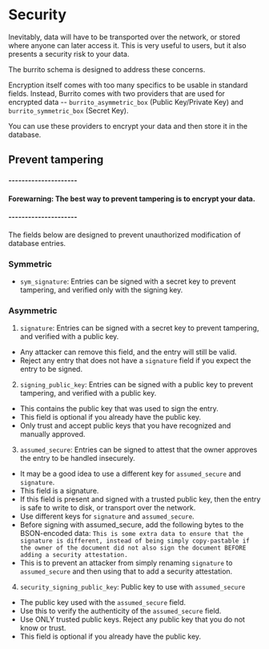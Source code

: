 # Security

Inevitably, data will have to be transported over the network, or stored where anyone can later access it. This is very
useful to users, but it also presents a security risk to your data.

The burrito schema is designed to address these concerns.

Encryption itself comes with too many specifics to be usable in standard fields. Instead, Burrito comes with two providers
that are used for encrypted data -- `burrito_asymmetric_box` (Public Key/Private Key) and `burrito_symmetric_box` (Secret Key).

You can use these providers to encrypt your data and then store it in the database.

## Prevent tampering

#### ---------------------
#### Forewarning: The best way to prevent tampering is to encrypt your data.
#### ---------------------

The fields below are designed to prevent unauthorized modification of database entries.

### Symmetric

- `sym_signature`: Entries can be signed with a secret key to prevent tampering, and verified only with the signing key.

### Asymmetric

1. `signature`: Entries can be signed with a secret key to prevent tampering, and verified with a public key. 

- Any attacker can remove this field, and the entry will still be valid. 
- Reject any entry that does not have a `signature` field if you expect the entry to be signed.

2. `signing_public_key`: Entries can be signed with a public key to prevent tampering, and verified with a public key.

- This contains the public key that was used to sign the entry.
- This field is optional if you already have the public key.
- Only trust and accept public keys that you have recognized and manually approved.

3. `assumed_secure`: Entries can be signed to attest that the owner approves the entry to be handled insecurely.

- It may be a good idea to use a different key for `assumed_secure` and `signature`.
- This field is a signature.
- If this field is present and signed with a trusted public key, then the entry is safe to write to disk, or transport 
  over the network.
- Use different keys for `signature` and `assumed_secure`.
- Before signing with assumed_secure, add the following bytes to the BSON-encoded data: `This is some extra data to ensure that the signature is different, instead of being simply copy-pastable if the owner of the document did not also sign the document BEFORE adding a security attestation.`
- This is to prevent an attacker from simply renaming `signature` to `assumed_secure` and then using that to add a security attestation.

4. `security_signing_public_key`: Public key to use with `assumed_secure`

- The public key used with the `assumed_secure` field.
- Use this to verify the authenticity of the `assumed_secure` field.
- Use ONLY trusted public keys. Reject any public key that you do not know or trust.
- This field is optional if you already have the public key.